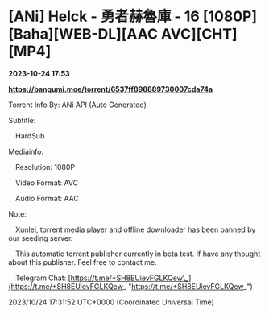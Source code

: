 # [ANi] Helck - 勇者赫魯庫 - 16 [1080P][Baha][WEB-DL][AAC AVC][CHT][MP4]

**2023-10-24 17:53**

**https://bangumi.moe/torrent/6537ff898889730007cda74a**

Torrent Info By: ANi API (Auto Generated)

Subtitle:

 HardSub

Mediainfo:

 Resolution: 1080P

 Video Format: AVC

 Audio Format: AAC

  

Note:

 Xunlei, torrent media player and offline downloader has been banned by our seeding server.

 This automatic torrent publisher currently in beta test. If have any thought about this publisher. Feel free to contact me.

 Telegram Chat: [https://t.me/+SH8EUievFGLKQew\_](https://t.me/+SH8EUievFGLKQew_ "https://t.me/+SH8EUievFGLKQew_")

2023/10/24 17:31:52 UTC+0000 (Coordinated Universal Time)